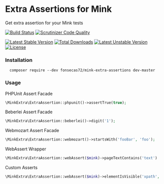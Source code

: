 # Extra Assertions for Mink

Get extra assertion for your Mink tests

[![Build Status](https://travis-ci.org/fonsecas72/mink-extra-assertions.svg?branch=master)](https://travis-ci.org/fonsecas72/mink-extra-assertions)  [![Scrutinizer Code Quality](https://scrutinizer-ci.com/g/fonsecas72/mink-extra-assertions/badges/quality-score.png?b=master)](https://scrutinizer-ci.com/g/fonsecas72/mink-extra-assertions/?branch=master)

[![Latest Stable Version](https://poser.pugx.org/fonsecas72/mink-extra-assertions/v/stable.svg)](https://packagist.org/packages/fonsecas72/mink-extra-assertions) [![Total Downloads](https://poser.pugx.org/fonsecas72/mink-extra-assertions/downloads.svg)](https://packagist.org/packages/fonsecas72/mink-extra-assertions) [![Latest Unstable Version](https://poser.pugx.org/fonsecas72/mink-extra-assertions/v/unstable.svg)](https://packagist.org/packages/fonsecas72/mink-extra-assertions) [![License](https://poser.pugx.org/fonsecas72/mink-extra-assertions/license.svg)](https://packagist.org/packages/fonsecas72/mink-extra-assertions)

### Installation

```
  composer require --dev fonsecas72/mink-extra-assertions dev-master
```

### Usage


PHPUnit Assert Facade

```php
\MinkExtra\ExtraAssertion::phpunit()->assertTrue(true);
```

Beberlei Assert Facade

```php
\MinkExtra\ExtraAssertion::beberlei()->digit('1');
```

Webmozart Assert Facade

```php
\MinkExtra\ExtraAssertion::webmozart()->startsWith('fooBar', 'foo');
```

WebAssert Wrapper

```php
\MinkExtra\ExtraAssertion::webAssert($mink)->pageTextContains('text')
```

Custom Asserts

```php
\MinkExtra\ExtraAssertion::webAssert($mink)->elementIsVisible('xpath', 'xpath');

```
